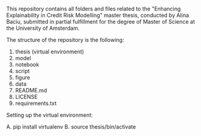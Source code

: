 This repository contains all folders and files related to the "Enhancing Explainability in Credit Risk Modelling" master thesis, conducted by Alina Baciu, submitted in partial fulfillment for the degree of Master of Science at the University of Amsterdam. 

The structure of the repository is the following:

1. thesis (virtual environment)
2. model
3. notebook
4. script
5. figure
6. data
7. README.md
8. LICENSE
9. requirements.txt

Setting up the virtual environment:

A. pip install virtualenv
B. source thesis/bin/activate



